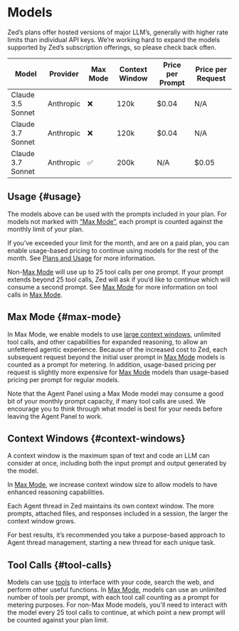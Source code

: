 # Models

Zed’s plans offer hosted versions of major LLM’s, generally with higher rate limits than individual API keys. We’re working hard to expand the models supported by Zed’s subscription offerings, so please check back often.

| Model             | Provider  | Max Mode | Context Window | Price per Prompt | Price per Request |
| ----------------- | --------- | -------- | -------------- | ---------------- | ----------------- |
| Claude 3.5 Sonnet | Anthropic | ❌       | 120k           | $0.04            | N/A               |
| Claude 3.7 Sonnet | Anthropic | ❌       | 120k           | $0.04            | N/A               |
| Claude 3.7 Sonnet | Anthropic | ✅       | 200k           | N/A              | $0.05             |

## Usage {#usage}

The models above can be used with the prompts included in your plan. For models not marked with [“Max Mode”](#max-mode), each prompt is counted against the monthly limit of your plan.

If you’ve exceeded your limit for the month, and are on a paid plan, you can enable usage-based pricing to continue using models for the rest of the month. See [Plans and Usage](./plans-and-usage.md) for more information.

Non-[Max Mode](#max-mode) will use up to 25 tool calls per one prompt. If your prompt extends beyond 25 tool calls, Zed will ask if you’d like to continue which will consume a second prompt. See [Max Mode](#max-mode) for more information on tool calls in [Max Mode](#max-mode).

## Max Mode {#max-mode}

In Max Mode, we enable models to use [large context windows](#context-windows), unlimited tool calls, and other capabilities for expanded reasoning, to allow an unfettered agentic experience. Because of the increased cost to Zed, each subsequent request beyond the initial user prompt in [Max Mode](#max-mode) models is counted as a prompt for metering. In addition, usage-based pricing per request is slightly more expensive for [Max Mode](#max-mode) models than usage-based pricing per prompt for regular models.

Note that the Agent Panel using a Max Mode model may consume a good bit of your monthly prompt capacity, if many tool calls are used. We encourage you to think through what model is best for your needs before leaving the Agent Panel to work.

## Context Windows {#context-windows}

A context window is the maximum span of text and code an LLM can consider at once, including both the input prompt and output generated by the model.

In [Max Mode](#max-mode), we increase context window size to allow models to have enhanced reasoning capabilities.

Each Agent thread in Zed maintains its own context window. The more prompts, attached files, and responses included in a session, the larger the context window grows.

For best results, it’s recommended you take a purpose-based approach to Agent thread management, starting a new thread for each unique task.

## Tool Calls {#tool-calls}

Models can use [tools](./tools.md) to interface with your code, search the web, and perform other useful functions. In [Max Mode](#max-mode), models can use an unlimited number of tools per prompt, with each tool call counting as a prompt for metering purposes. For non-Max Mode models, you'll need to interact with the model every 25 tool calls to continue, at which point a new prompt will be counted against your plan limit.
